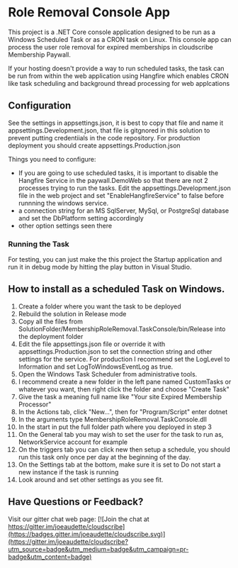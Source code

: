 ﻿# Role Removal Console App

This project is a .NET Core console application designed to be run as a Windows Scheduled Task or as a CRON task on Linux.
This console app can process the user role removal for expired memberships in cloudscribe Membership Paywall. 

If your hosting doesn't provide a way to run scheduled tasks, the task can be run from within the web application using Hangfire which
enables CRON like task scheduling and background thread processing for web applcations

## Configuration

See the settings in appsettings.json, it is best to copy that file and name it appsettings.Development.json, that file is gitgnored in this solution to prevent putting credentiials in the code repository.
For production deployment you should create appsettings.Production.json

Things you need to configure:

* If you are going to use scheduled tasks, it is important to disable the Hangfire Service in the paywall.DemoWeb so that there are not 2 processes trying to run the tasks. Edit the appsettings.Development.json file in the web project and set "EnableHangfireService" to false before runnning the windows service.
* a connection string for an MS SqlServer, MySql, or PostgreSql database and set the DbPlatform setting accordingly
* other option settings seen there

### Running the Task

For testing, you can just make the this project the Startup application and run it in debug mode by hitting the play button in Visual Studio.

## How to install as a scheduled Task on Windows.

1. Create a folder where you want the task to be deployed
2. Rebuild the solution in Release mode
3. Copy all the files from SolutionFolder/MembershipRoleRemoval.TaskConsole/bin/Release into the deployment folder
4. Edit the file appsettings.json file or override it with appsettings.Production.json to set the connection string and other settings for the service. For production I recommend set the LogLevel to Information and set LogToWindowsEventLog as true.
5. Open the Windows Task Scheduler from administrative tools.
6. I recommend create a new folder in the left pane named CustomTasks or whatever you want, then right click the folder and choose "Create Task"
7. Give the task a meaning full name like "Your site Expired Membership Processor"
8. In the Actions tab, click "New...", then for "Program/Script" enter dotnet
9. In the arguments type MembershipRoleRemoval.TaskConsole.dll
10. In the start in put the full folder path where you deployed in step 3
11. On the General tab you may wish to set the user for the task to run as, NetworkService account for example
12. On the triggers tab you can click new then setup a schedule, you should run this task only once per day at the beginning of the day.
13. On the Settings tab at the bottom, make sure it is set to Do not start a new instance if the task is running
14. Look around and set other settings as you see fit.

## Have Questions or Feedback?

Visit our gitter chat web page:
[![Join the chat at https://gitter.im/joeaudette/cloudscribe](https://badges.gitter.im/joeaudette/cloudscribe.svg)](https://gitter.im/joeaudette/cloudscribe?utm_source=badge&utm_medium=badge&utm_campaign=pr-badge&utm_content=badge)